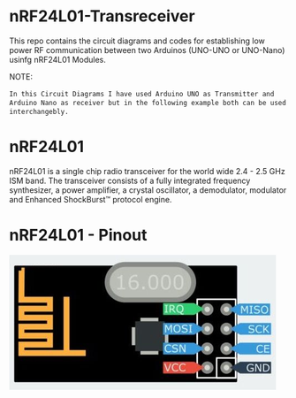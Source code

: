 # nRF24L01-Transreceiver
This repo contains the circuit diagrams and codes for establishing low power RF communication between two Arduinos (UNO-UNO or UNO-Nano) usinfg nRF24L01 Modules.

NOTE:

    In this Circuit Diagrams I have used Arduino UNO as Transmitter and Arduino Nano as receiver but in the following example both can be used interchangebly.

# nRF24L01
nRF24L01 is a single chip radio transceiver for the world wide 2.4 - 2.5 GHz ISM band. The transceiver consists of a fully integrated frequency synthesizer, a power amplifier, a crystal oscillator, a demodulator, modulator and Enhanced ShockBurst™ protocol engine.

# nRF24L01 - Pinout


![nRF24L01 Pinout](https://github.com/coder-KO/NRF24l01-Transreceiver/blob/master/Circuit%20Diagrams/nRF24L01%20Pinout.jpg)
